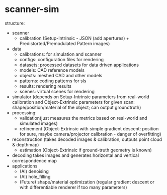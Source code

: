 # scanner-sim

structure:
- scanner
  - calibration (Setup-Intrinsic - JSON (add apertures) + Predistorted/Premodulated Pattern images)
- data
  - calibrations: for simulation and scanner
  - configs: configuration files for rendering
  - datasets: processed datasets for data driven applications
  - models: CAD reference models
  - objects: meshed CAD and other models
  - patterns: coding patterns for sls
  - results: rendering results
  - scenes: virtual scenes for rendering
- simulator (depends on Setup-Intrinsic parameters from real-world calibration and Object-Extrinsic parameters for given scan: shape/position/material of the object; can output groundtruth)
- processing: 
  - validation(just measures the metrics based on real-world and simulated images)
  - refinement (Object-Extrinsic with simple gradient descent: position for sure, maybe camera/projector calibration - danger of overfitting)
- reconstruction (takes decoded images & calibration, outputs point cloud & depthmap)
  - estimation (Object-Extrinsic if ground-truth geometry is known)
- decoding takes images and generates horizontal and vertical correspondence map
- applications
  - (AI) denoising
  - (AI) hole_filling
  - (Future) shape/material optimization (regular gradient descent or with differentiable renderer if too many parameters)
